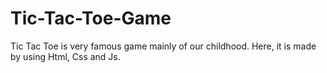 # Tic-Tac-Toe-Game
Tic Tac Toe is very famous game mainly of our childhood.
Here, it is made by using Html, Css and Js.

